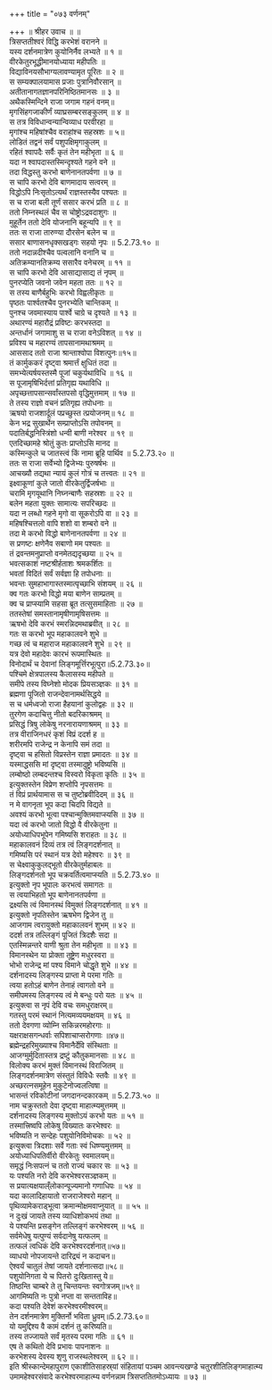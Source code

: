+++
title = "०७३ वर्णनम्"

+++
॥ श्रीहर उवाच ॥ ॥  
त्रिसप्ततीश्वरं विद्धि करभेशं वरानने ॥  
यस्य दर्शनमात्रेण कुयोनिर्नैव लभ्यते ॥ १ ॥  
वीरकेतुरभूद्धीमानयोध्याया महीपतिः ॥  
विद्याविनयसौभाग्यलावण्यामृत पूरितः ॥ २ ॥  
स सम्यक्पालयामास प्रजाः पुत्रानिवौरसान् ॥  
अतीतानागतज्ञानपरिनिष्ठितमानसः ॥ ३ ॥  
अथैकस्मिन्दिने राजा जगाम गहनं वनम्॥  
मृगसिंहगजाकीर्णं व्याघ्रसम्बरसङ्कुलम् ॥ ४ ॥  
स तत्र विविधान्वन्यान्विव्याध परवीरहा ॥  
मृगांश्च महिषांश्चैव वराहांश्च सहस्रशः ॥ ५॥  
लोडितं तद्वनं सर्वं पशुपक्षिमृगाकुलम् ॥  
रहितं श्वापदैः सर्वैः कृतं तेन महीभृता ॥ ६ ॥  
यदा न श्वापदास्तस्मिन्दृश्यते गहने वने ॥  
तदा विद्धस्तु करभो बाणेनानतपर्वणा ॥ ७ ॥  
स चापि करभो देवि बाणमादाय सत्वरम् ॥  
विद्धोऽपि निःसृतोऽत्यर्थं राज्ञस्तस्यैव पश्यतः ॥  
स च राजा बली तूर्णं ससार करभं प्रति ॥ ८ ॥  
ततो निम्नस्थलं चैव स चोष्ट्रोऽद्रवदाशुगः ॥  
मुहूर्तेन ततो देवि योजनानि बहून्यपि ॥ ९ ॥  
ततः स राजा तारुण्या दौरसेन बलेन च ॥  
ससार बाणासनधृक्सखड्गः सहयो नृपः ॥ 5.2.73.१० ॥  
ततो नदान्नदीश्चैव पल्वलानि वनानि च ॥  
अतिक्रम्यानतिक्रम्य ससारैव वनेचरम् ॥ ११ ॥  
स चापि करभो देवि आसाद्यासाद्य तं नृपम् ॥  
पुनरप्येति जवनो जवेन महता ततः ॥ १२ ॥  
स तस्य बाणैर्बहुभिः करभो विह्वलीकृतः ॥  
पृष्ठतः पार्श्वतश्चैव पुनरभ्येति चान्तिकम् ॥  
पुनश्च जवमास्याय पार्श्वे चाग्रे च दृश्यते ॥ १३ ॥  
अथारण्यं महारौद्रं प्रविष्टः करभस्तदा ॥  
अन्तर्धानं जगामाशु स च राजा वनेऽविशत् ॥ १४ ॥  
प्रविश्य च महारण्यं तापसानामथाश्रमम् ॥  
आससाद ततो राजा श्रान्ताश्वोपा विशत्पुनः॥१५॥  
तं कार्मुककरं दृष्ट्वा श्रमार्त्तं क्षुधितं तदा ॥  
समभ्येत्यर्षयस्तस्मै पूजां चकुर्यथाविधि ॥ १६ ॥  
स पूजामृषिभिर्दत्तां प्रतिगृह्य यथाविधि ॥  
अपृच्छत्तापसान्सर्वांस्तपसो वृद्धिमुत्तमाम् ॥ १७ ॥  
ते तस्य राज्ञो वचनं प्रतिगृह्य तपोधनाः ॥  
ऋषयो राजशार्दूलं पप्रच्छुस्त त्प्रयोजनम्॥ १८ ॥  
केन भद्र सुखार्थेन सम्प्राप्तोऽसि तपोवनम् ॥  
पदातिर्बद्धनिस्त्रिंशो धन्वी बाणी नरेश्वर ॥ १९ ॥  
एतदिच्छामहे श्रोतुं कुतः प्राप्तोऽसि मानद ॥  
कस्मिन्कुले च जातस्त्वं किं नामा ब्रूहि पार्थिव ॥ 5.2.73.२० ॥  
ततः स राजा सर्वेभ्यो द्विजेभ्यः पुरुषर्षभः ॥  
आचख्यौ तद्यथा न्यायं कुलं गोत्रं च तत्त्वतः ॥ २१ ॥  
इक्ष्वाकूणां कुले जातो वीरकेतुर्द्विजर्षभाः ॥  
चरामि मृगयूथानि निघ्नन्बाणैः सहस्रशः ॥ २२ ॥  
बलेन महता युक्तः सामात्यः सपरिच्छदः ॥  
यदा न लब्धो गहने मृगो वा सूकरोऽपि वा ॥ २३ ॥  
महिषश्चित्तलो वापि शशो वा शम्बरो वने ॥  
तदा मे करभो विद्धो बाणेनानतपर्वणा ॥ २४ ॥  
स प्रणष्टः क्षणेनैव सबाणो मम पश्यतः ॥  
तं द्रवन्तमनुप्राप्तो वनमेतद्यदृच्छया ॥ २५ ॥  
भवत्सकाशं नष्टश्रीर्हताशः श्रमकर्शितः ॥  
भवतां विदितं सर्वं सर्वज्ञा हि तपोधनाः ॥  
भवन्तः सुमहाभागास्तस्मात्पृच्छाभि संशयम् ॥ २६ ॥  
क्व गतः करभो विद्धो मया बाणेन साम्प्रतम् ॥  
क्व च प्राप्स्यामि सहसा ब्रूत तत्सुसमाहिताः ॥ २७ ॥  
ततस्तेषां समस्तानामृषीणामृषिसत्तमः ॥  
ऋषभो देवि करभं स्मरन्निदमथाब्रवीत् ॥ २८ ॥  
गतः स करभो भूप महाकालवने शुभे ॥  
गच्छ त्वं च महाराज महाकालवने शुभे ॥ २९ ॥  
यत्र देवो महादेवः कारभं रूपमास्थितः ॥  
विनोदार्थं च देवानां लिङ्गमूर्त्तिरभूत्पुरा॥5.2.73.३०॥  
पश्चिमे क्षेत्रपालस्य कैलासस्य महीपते ॥  
समीपे तस्य विघ्नेशो मोदक प्रियसञ्ज्ञकः ॥ ३१ ॥  
ब्रह्मणा पूजितो राजन्देवानामर्थसिद्धये ॥  
स च धर्मध्वजो राजा हैहयानां कुलोद्वहः ॥ ३२ ॥  
तुरगेण कदाचित्तु नीतो बदरिकाश्रमम् ॥  
प्रसिद्धं त्रिषु लोकेषु नरनारायणाश्रमम् ॥ ३३ ॥  
तत्र वीराजिनधरं कृशं विप्रं ददर्श ह ॥  
शरीरमपि राजेन्द्र न केनापि समं तदा ॥  
दृष्ट्वा च हसितो विप्रस्तेन राज्ञा प्रमादतः ॥ ३४ ॥  
यस्माद्धससि मां दृष्ट्वा तस्मादुष्ट्रो भविष्यसि ॥  
लम्बोष्ठो लम्बदन्तश्च विस्वरो विकृता कृतिः ॥ ३५ ॥  
इत्युक्तस्तेन विप्रेण शप्तोपि नृपसत्तमः ॥  
तं विप्रं प्रार्थयामास स च तुष्टोब्रवीदिदम् ॥ ३६ ॥  
न मे वागनृता भूप कदा चिदपि विद्यते ॥  
अवश्यं करभो भूत्वा पश्चान्मुक्तिमवाप्स्यसि ॥ ३७ ॥  
यदा त्वं करभो जातो विद्धो वै वीरकेतुना ॥  
अयोध्याधिपभूपेन गमिष्यसि शराहतः ॥ ३८ ॥  
महाकालवनं दिव्यं तत्र त्वं लिङ्गदर्शनात् ॥  
गमिष्यसि परं स्थानं यत्र देवो महेश्वरः ॥ ३९ ॥  
स चेक्ष्वाकुकुलद्भूतो वीरकेतुर्महाबलः ॥  
लिङ्गदर्शनतो भूप चक्रवर्तित्वमाप्स्यति ॥ 5.2.73.४० ॥  
इत्युक्तो नृप भूपालः करभत्वं समागतः ॥  
स त्वयाभिहतो भूप बाणेनानतपर्वणा ॥  
द्रक्ष्यसि त्वं विमानस्थं विमुक्तं लिङ्गदर्शनात् ॥ ४१ ॥  
इत्युक्तो नृपतिस्तेन ऋषभेण द्विजेन तु ॥  
आजगाम त्वरायुक्तो महाकालवनं शुभम् ॥ ४२ ॥  
ददर्श तत्र तल्लिङ्गं पूजितं त्रिदशैः सदा ॥  
एतस्मिन्नन्तरे वाणी श्रुता तेन महीभृता ॥ ॥ ४३ ॥  
विमानस्थेन या प्रोक्ता तूष्ट्रेण मधुरस्वरा ॥  
भोभो राजेन्द्र मां पश्य विमाने चोद्धृते शुभे ॥ ४४ ॥  
दर्शनादस्य लिङ्गस्य प्राप्ता मे परमा गतिः ॥  
त्वया हतोऽहं बाणेन तेनाहं त्वागतो वने ॥  
समीपमस्य लिङ्गस्य त्वं मे बन्धुः परो यतः ॥ ४५ ॥  
इत्युक्त्वा स नृपं देवि वचः समधुराक्षरम्॥  
गतस्तु परमं स्थानं नित्यमव्ययमक्षयम् ॥ ४६ ॥  
ततो देवगणा व्योम्नि सकिन्नरमहोरगाः ॥  
यक्षराक्षसगन्धर्वाः सपिशाचाप्सरोगणाः ॥४७॥  
ब्रह्मेन्द्रहरिमुख्याश्च विमानैर्देवि संस्थिताः ॥  
आजग्मुर्मुदितास्तत्र द्रष्टुं कौतुकमानसाः ॥ ४८ ॥  
विलोक्य करभं मुक्तं विमानस्थं विराजितम् ॥  
लिङ्गदर्शनमात्रेण संस्तुतं विविधैः स्तवैः ॥ ४९ ॥  
अच्छरत्नसमूहेन मुकुटेनोज्वलत्विषा ॥  
भासन्तं रविकोटीनां जगदानन्दकारकम् ॥ 5.2.73.५० ॥  
नाम चक्रुस्ततो देवा दृष्ट्वा माहात्म्यमुत्तमम् ॥  
दर्शनादस्य लिङ्गस्य मुक्तोऽयं करभो यतः ॥ ५१ ॥  
तस्मात्त्रिष्वपि लोकेषु विख्यातः करभेश्वरः ॥  
भविष्यति न सन्देहः पशुयोनिविमोचकः ॥ ५२ ॥  
इत्युक्त्वा त्रिदशाः सर्वे गताः स्वं धिष्ण्यमुत्तमम् ॥  
अयोध्याधिपतिर्वीरो वीरकेतुः स्वमालयम्॥  
समृद्धं निःसपत्नं च ततो राज्यं चकार सः ॥ ५३ ॥  
यः पश्यति नरो देवि करभेश्वरसञ्ज्ञकम् ॥  
स प्रयात्यक्षयाल्ँलोकान्पूज्यमानो गणाधिपः ॥ ५४ ॥  
यदा कालादिहायातो राजराजेश्वरो महान् ॥  
पृथिव्यामेकराड्भूत्वा क्रमान्मोक्षमवाप्नुयात् ॥ ॥ ५५ ॥  
न दुःखं जायते तस्य व्याधिशोकभयं तथा ॥  
ये पश्यन्ति प्रसङ्गेन तल्लिङ्गं करभेश्वरम् ॥ ५६ ॥  
सर्वमेधेषु यत्पुण्यं सर्वदानेषु यत्फलम् ॥  
तत्फलं त्वधिकं देवि करभेश्वरदर्शनात्॥५७॥  
व्याधयो नोपजायन्ते दारिद्र्यं न कदाचन॥  
ऐश्वर्यं चातुलं तेषां जायते दर्शनात्सदा॥५८॥  
पशुयोनिगता ये च पितरो दुःखितास्तु ये॥  
तिष्ठन्ति चाम्बरे ते तु चिन्तयन्तः स्वगोत्रजम्॥५९॥  
आगमिष्यति नः पुत्रो नप्ता वा सन्तताविह॥  
कदा पश्यति देवेशं करभेश्वरमीश्वरम्॥  
तेन दर्शनमात्रेण मुक्तिर्नो भविता ध्रुवम्॥5.2.73.६०॥  
यो यमुद्दिश्य वै कामं दर्शनं तु करिष्यति॥  
तस्य तज्जायते सर्वं मृतस्य परमा गतिः ॥ ६१ ॥  
एष ते कथितो देवि प्रभावः पापनाशनः ॥  
करभेशस्य देवस्य शृणु राजस्थलेश्वरम् ॥ ६२ ॥।  
इति श्रीस्कान्देमहापुराण एकाशीतिसाहस्र्यां संहितायां पञ्चम आवन्त्यखण्डे चतुरशीतिलिङ्गमाहात्म्य उमामहेश्वरसंवादे करभेश्वरमाहात्म्य वर्णनन्नाम त्रिसप्ततितमोऽध्यायः ॥ ७३ ॥